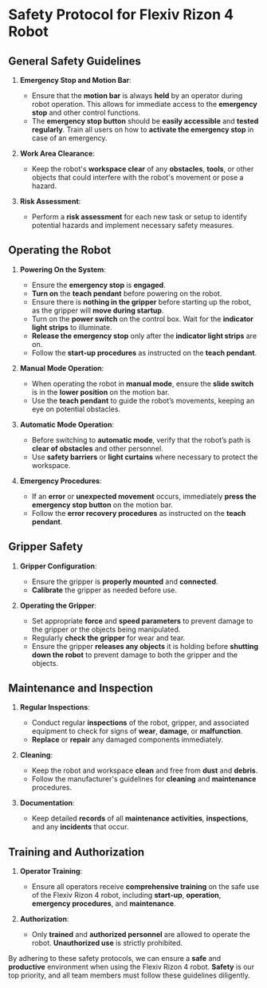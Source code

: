
# Safety Protocol for Flexiv Rizon 4 Robot

## General Safety Guidelines
1. **Emergency Stop and Motion Bar**:
   - Ensure that the **motion bar** is always **held** by an operator during robot operation. This allows for immediate access to the **emergency stop** and other control functions.
   - The **emergency stop button** should be **easily accessible** and **tested regularly**. Train all users on how to **activate the emergency stop** in case of an emergency.

2. **Work Area Clearance**:
   - Keep the robot's **workspace clear** of any **obstacles**, **tools**, or other objects that could interfere with the robot's movement or pose a hazard.

3. **Risk Assessment**:
   - Perform a **risk assessment** for each new task or setup to identify potential hazards and implement necessary safety measures.

## Operating the Robot
1. **Powering On the System**:
   - Ensure the **emergency stop** is **engaged**.
   - **Turn on** the **teach pendant** before powering on the robot.
   - Ensure there is **nothing in the gripper** before starting up the robot, as the gripper will **move during startup**.
   - Turn on the **power switch** on the control box. Wait for the **indicator light strips** to illuminate.
   - **Release the emergency stop** only after the **indicator light strips** are on.
   - Follow the **start-up procedures** as instructed on the **teach pendant**.

2. **Manual Mode Operation**:
   - When operating the robot in **manual mode**, ensure the **slide switch** is in the **lower position** on the motion bar.
   - Use the **teach pendant** to guide the robot’s movements, keeping an eye on potential obstacles.

3. **Automatic Mode Operation**:
   - Before switching to **automatic mode**, verify that the robot’s path is **clear of obstacles** and other personnel.
   - Use **safety barriers** or **light curtains** where necessary to protect the workspace.

4. **Emergency Procedures**:
   - If an **error** or **unexpected movement** occurs, immediately **press the emergency stop button** on the motion bar.
   - Follow the **error recovery procedures** as instructed on the **teach pendant**.

## Gripper Safety
1. **Gripper Configuration**:
   - Ensure the gripper is **properly mounted** and **connected**.
   - **Calibrate** the gripper as needed before use.

2. **Operating the Gripper**:
   - Set appropriate **force** and **speed parameters** to prevent damage to the gripper or the objects being manipulated.
   - Regularly **check the gripper** for wear and tear.
   - Ensure the gripper **releases any objects** it is holding before **shutting down the robot** to prevent damage to both the gripper and the objects.

## Maintenance and Inspection
1. **Regular Inspections**:
   - Conduct regular **inspections** of the robot, gripper, and associated equipment to check for signs of **wear**, **damage**, or **malfunction**.
   - **Replace** or **repair** any damaged components immediately.

2. **Cleaning**:
   - Keep the robot and workspace **clean** and free from **dust** and **debris**.
   - Follow the manufacturer's guidelines for **cleaning** and **maintenance** procedures.

3. **Documentation**:
   - Keep detailed **records** of all **maintenance activities**, **inspections**, and any **incidents** that occur.

## Training and Authorization
1. **Operator Training**:
   - Ensure all operators receive **comprehensive training** on the safe use of the Flexiv Rizon 4 robot, including **start-up**, **operation**, **emergency procedures**, and **maintenance**.

2. **Authorization**:
   - Only **trained** and **authorized personnel** are allowed to operate the robot. **Unauthorized use** is strictly prohibited.

By adhering to these safety protocols, we can ensure a **safe** and **productive** environment when using the Flexiv Rizon 4 robot. **Safety** is our top priority, and all team members must follow these guidelines diligently.

